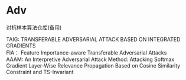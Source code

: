 # Adv
对抗样本算法仓库(备用)

TAIG: TRANSFERABLE ADVERSARIAL ATTACK BASED ON INTEGRATED GRADIENTS <br>
FIA： Feature Importance-aware Transferable Adversarial Attacks <br>
AAAM: An Interpretive Adversarial Attack Method: Attacking Softmax Gradient Layer-Wise Relevance Propagation Based on Cosine Similarity Constraint and TS-Invariant

